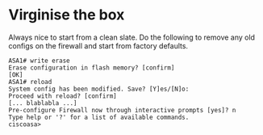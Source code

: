 # Virginise the box

Always nice to start from a clean slate.  Do the following to remove any old configs on the firewall and start from factory defaults.

```
ASA1# write erase
Erase configuration in flash memory? [confirm]
[OK]
ASA1# reload
System config has been modified. Save? [Y]es/[N]o:
Proceed with reload? [confirm]
[... blablabla ...]
Pre-configure Firewall now through interactive prompts [yes]? n
Type help or '?' for a list of available commands.
ciscoasa>
```
